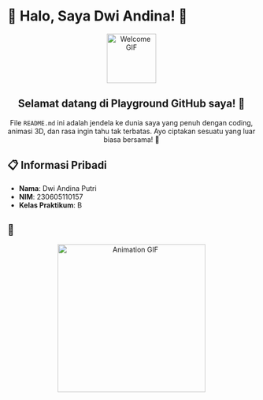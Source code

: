 # 👋 Halo, Saya Dwi Andina! 🎉

<div align="center">
  <img src="https://media.giphy.com/media/hvRJCLFzcasrR4ia7z/giphy.gif" width="100" alt="Welcome GIF">
  <h2>Selamat datang di Playground GitHub saya! 🌟</h2>
  <p>File <code>README.md</code> ini adalah jendela ke dunia saya yang penuh dengan coding, animasi 3D, dan rasa ingin tahu tak terbatas. Ayo ciptakan sesuatu yang luar biasa bersama! 🚀</p>
</div>

## 📋 Informasi Pribadi
- **Nama**: Dwi Andina Putri
- **NIM**: 230605110157
- **Kelas Praktikum**: B
  
## 🎨 
<div align="center">
  <img src="https://media.giphy.com/media/3o7TKTDn976rzVgky4/giphy.gif" width="300" alt="Animation GIF">
</div>
